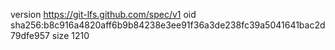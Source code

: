 version https://git-lfs.github.com/spec/v1
oid sha256:b8c916a4820aff6b9b84238e3ee91f36a3de238fc39a5041641bac2d79dfe957
size 1210

